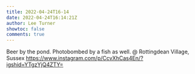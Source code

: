 ```yaml
---
title: 2022-04-24T16-14
date: 2022-04-24T16:14:21Z
author: Lee Turner
showtoc: false
comments: true
---
```


Beer by the pond. Photobombed by a fish as well. @ Rottingdean Village, Sussex https://www.instagram.com/p/CcvXhCas4En/?igshid=YTgzYjQ4ZTY=

